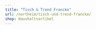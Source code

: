 ```yaml
---
title: "Tisch & Trend Francke"
url: /northeim/tisch-und-trend-francke/
shop: Haushaltsartikel
---
```

